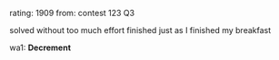 rating: 1909
from: contest 123 Q3

solved without too much effort
finished just as I finished my breakfast

wa1: **Decrement**